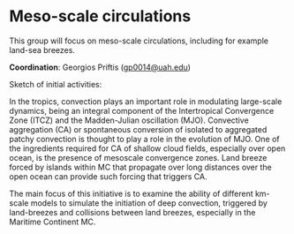 # Meso-scale circulations

This group will focus on meso-scale circulations, including for example land-sea breezes. 

**Coordination**: Georgios Priftis (gp0014@uah.edu)

Sketch of initial activities:

In the tropics, convection plays an important role in modulating
large-scale dynamics, being an integral component of the Intertropical Convergence Zone (ITCZ) and the Madden-Julian oscillation (MJO). Convective aggregation (CA) or spontaneous conversion of isolated to aggregated patchy convection is thought to play a role in the evolution of MJO. One of the ingredients required for CA of shallow cloud fields, especially over open ocean, is the presence of mesoscale convergence zones. Land breeze forced by islands within MC that propagate over long distances over the open ocean can provide such forcing that triggers CA.

The main focus of this initiative is to examine the ability of different km-scale models to simulate the initiation of deep convection, triggered by land-breezes and collisions between land breezes, especially in the Maritime Continent MC.
